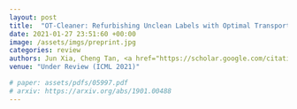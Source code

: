 ```yaml
---
layout: post
title:  "OT-Cleaner: Refurbishing Unclean Labels with Optimal Transport"
date: 2021-01-27 23:51:60 +00:00
image: /assets/imgs/preprint.jpg
categories: review
authors: Jun Xia, Cheng Tan, <a href="https://scholar.google.com/citations?user=W8_JzNcAAAAJ"><strong><u>Jianzhu Guo</u></strong></a>, Lirong Wu, Yongjie Xu, <a href="https://scholar.google.com/citations?user=Y-nyLGIAAAAJ">Stan Z. Li</a>
venue: "Under Review (ICML 2021)"

# paper: assets/pdfs/05997.pdf
# arxiv: https://arxiv.org/abs/1901.00488
---
```

